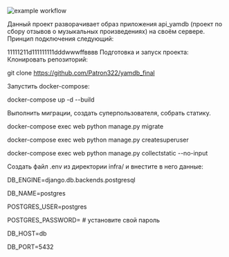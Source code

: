![example workflow](https://github.com/github/docs/actions/workflows/main.yml/badge.svg)

Дaнный проект разворачивает образ приложения api_yamdb (проект по сбору отзывов о музыкальных произведениях) на своём сервере. Принцип подключения следующий:

11111211d111111111dddwwwffвввв
Подготовка и зaпyск проекта:
Клонировать репозиторий:

git clоne https://github.com/Patron322/yamdb_final

Запустить docker-compose:

docker-compose up -d --build

Выполнить миграции, создать суперпользователя, собрать статику.

docker-compose exec web python manage.py migrate

docker-compose exec web python manage.py createsuperuser

docker-compose exec web python manage.py collectstatic --no-input

Создать файл .env из директории infra/ и внестите в него данные:

DB_ENGINE=django.db.backends.postgresql

DB_NAME=postgres

POSTGRES_USER=postgres

POSTGRES_PASSWORD= # установите свой пароль

DB_HOST=db

DB_PORT=5432

